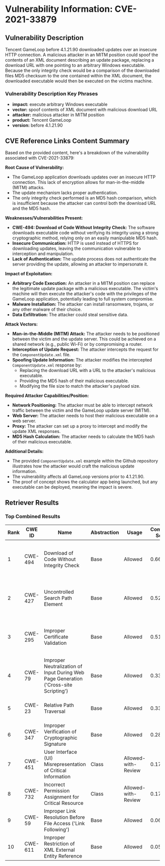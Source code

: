 # Vulnerability Information: CVE-2021-33879

## Vulnerability Description
Tencent GameLoop before 4.1.21.90 downloaded updates over an insecure HTTP connection. A malicious attacker in an MITM position could spoof the contents of an XML document describing an update package, replacing a download URL with one pointing to an arbitrary Windows executable. Because the only integrity check would be a comparison of the downloaded files MD5 checksum to the one contained within the XML document, the downloaded executable would then be executed on the victims machine.

### Vulnerability Description Key Phrases
- **impact:** execute arbitrary Windows executable
- **vector:** spoof contents of XML document with malicious download URL
- **attacker:** malicious attacker in MITM position
- **product:** Tencent GameLoop
- **version:** before 4.1.21.90

## CVE Reference Links Content Summary
Based on the provided content, here's a breakdown of the vulnerability associated with CVE-2021-33879:

**Root Cause of Vulnerability:**

*   The GameLoop application downloads updates over an insecure HTTP connection. This lack of encryption allows for man-in-the-middle (MITM) attacks.
*   The update mechanism lacks proper authentication.
*   The only integrity check performed is an MD5 hash comparison, which is insufficient because the attacker can control both the download URL and the MD5 hash.

**Weaknesses/Vulnerabilities Present:**

*   **CWE-494: Download of Code Without Integrity Check:** The software downloads executable code without verifying its integrity using a strong cryptographic method, relying only on an easily manipulable MD5 hash.
*   **Insecure Communication:** HTTP is used instead of HTTPS for downloading updates, leaving the communication vulnerable to interception and manipulation.
*   **Lack of Authentication:** The update process does not authenticate the server providing the update, allowing an attacker to impersonate it.

**Impact of Exploitation:**

*   **Arbitrary Code Execution:** An attacker in a MITM position can replace the legitimate update package with a malicious executable. The victim's machine will then execute the attacker's code with the privileges of the GameLoop application, potentially leading to full system compromise.
*   **Malware Installation:**  The attacker can install ransomware, trojans, or any other malware of their choice.
*   **Data Exfiltration:** The attacker could steal sensitive data.

**Attack Vectors:**

*   **Man-in-the-Middle (MITM) Attack:** The attacker needs to be positioned between the victim and the update server. This could be achieved on a shared network (e.g., public Wi-Fi) or by compromising a router.
*   **Interception of Update Request:** The attacker intercepts the request for the `ComponentUpdate.xml` file.
*   **Spoofing Update Information:** The attacker modifies the intercepted `ComponentUpdate.xml` response by:
    *   Replacing the download URL with a URL to the attacker's malicious executable.
    *   Providing the MD5 hash of their malicious executable.
    *  Modifying the file size to match the attacker's payload size.

**Required Attacker Capabilities/Position:**

*   **Network Positioning:** The attacker must be able to intercept network traffic between the victim and the GameLoop update server (MITM).
*   **Web Server:** The attacker needs to host their malicious executable on a web server.
*   **Proxy:** The attacker can set up a proxy to intercept and modify the update XML responses.
*   **MD5 Hash Calculation:** The attacker needs to calculate the MD5 hash of their malicious executable.

**Additional Details:**
*   The provided `ComponentUpdate.xml` example within the Github repository illustrates how the attacker would craft the malicious update information.
*   The vulnerability affects all GameLoop versions prior to 4.1.21.90.
*   The proof of concept shows the calculator app being launched, but any executable can be deployed, meaning the impact is severe.

## Retriever Results

### Top Combined Results

| Rank | CWE ID | Name | Abstraction | Usage | Combined Score | Retrievers | Individual Scores |
|------|--------|------|-------------|-------|---------------|------------|-------------------|
| 1 | CWE-494 | Download of Code Without Integrity Check | Base | Allowed | 0.6601 | dense, sparse, graph | dense: 0.606, sparse: 0.233, graph: 0.625 |
| 2 | CWE-427 | Uncontrolled Search Path Element | Base | Allowed | 0.5229 | dense, sparse, graph | dense: 0.510, sparse: 0.105, graph: 0.581 |
| 3 | CWE-295 | Improper Certificate Validation | Base | Allowed | 0.5182 | dense, sparse, graph | dense: 0.470, sparse: 0.115, graph: 0.606 |
| 4 | CWE-79 | Improper Neutralization of Input During Web Page Generation ('Cross-site Scripting') | Base | Allowed | 0.3399 | sparse, graph | sparse: 0.101, graph: 0.789 |
| 5 | CWE-23 | Relative Path Traversal | Base | Allowed | 0.3318 | sparse, graph | sparse: 0.107, graph: 0.757 |
| 6 | CWE-347 | Improper Verification of Cryptographic Signature | Base | Allowed | 0.2852 | sparse, graph | sparse: 0.121, graph: 0.604 |
| 7 | CWE-451 | User Interface (UI) Misrepresentation of Critical Information | Class | Allowed-with-Review | 0.1719 | dense, sparse | dense: 0.468, sparse: 0.102 |
| 8 | CWE-732 | Incorrect Permission Assignment for Critical Resource | Class | Allowed-with-Review | 0.1707 | dense, sparse | dense: 0.460, sparse: 0.106 |
| 9 | CWE-59 | Improper Link Resolution Before File Access ('Link Following') | Base | Allowed | 0.0609 | sparse | sparse: 0.106 |
| 10 | CWE-611 | Improper Restriction of XML External Entity Reference | Base | Allowed | 0.0592 | sparse | sparse: 0.103 |

